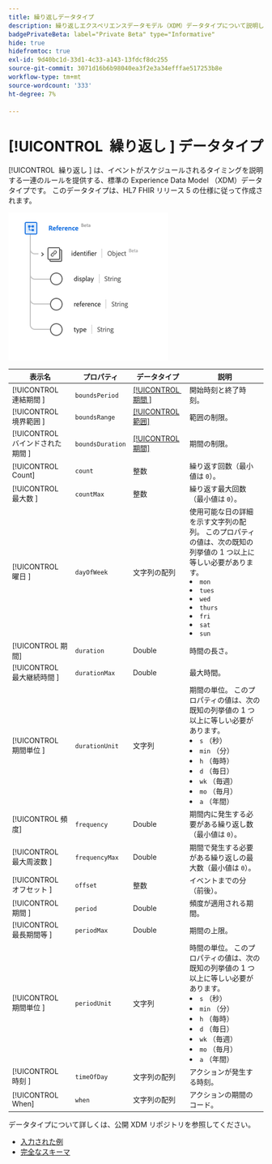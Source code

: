 ```yaml
---
title: 繰り返しデータタイプ
description: 繰り返しエクスペリエンスデータモデル（XDM）データタイプについて説明します。
badgePrivateBeta: label="Private Beta" type="Informative"
hide: true
hidefromtoc: true
exl-id: 9d40bc1d-33d1-4c33-a143-13fdcf8dc255
source-git-commit: 3071d16b6b98040ea3f2e3a34efffae517253b8e
workflow-type: tm+mt
source-wordcount: '333'
ht-degree: 7%

---
```


# [!UICONTROL &#x200B; 繰り返し &#x200B;] データタイプ

[!UICONTROL &#x200B; 繰り返し &#x200B;] は、イベントがスケジュールされるタイミングを説明する一連のルールを提供する、標準の Experience Data Model （XDM）データタイプです。 このデータタイプは、HL7 FHIR リリース 5 の仕様に従って作成されます。

![ 繰り返しデータタイプ構造 ](../../../images/healthcare/data-types/reference.png)

| 表示名 | プロパティ | データタイプ | 説明 |
| --- | --- | --- | --- |
| [!UICONTROL &#x200B; 連結期間 &#x200B;] | `boundsPeriod` | [[!UICONTROL &#x200B; 期間 &#x200B;]](../data-types/period.md) | 開始時刻と終了時刻。 |
| [!UICONTROL &#x200B; 境界範囲 &#x200B;] | `boundsRange` | [[!UICONTROL 範囲]](../data-types/range.md) | 範囲の制限。 |
| [!UICONTROL &#x200B; バインドされた期間 &#x200B;] | `boundsDuration` | [[!UICONTROL 期間]](../data-types/duration.md) | 期間の制限。 |
| [!UICONTROL Count] | `count` | 整数 | 繰り返す回数（最小値は `0`）。 |
| [!UICONTROL &#x200B; 最大数 &#x200B;] | `countMax` | 整数 | 繰り返す最大回数（最小値は `0`）。 |
| [!UICONTROL &#x200B; 曜日 &#x200B;] | `dayOfWeek` | 文字列の配列 | 使用可能な日の詳細を示す文字列の配列。 このプロパティの値は、次の既知の列挙値の 1 つ以上に等しい必要があります。 <li> `mon` </li> <li> `tues` </li> <li> `wed` </li> <li> `thurs`</li>  <li> `fri` </li> <li> `sat`</li> <li> `sun`</li> |
| [!UICONTROL 期間] | `duration` | Double | 時間の長さ。 |
| [!UICONTROL &#x200B; 最大継続時間 &#x200B;] | `durationMax` | Double | 最大時間。 |
| [!UICONTROL &#x200B; 期間単位 &#x200B;] | `durationUnit` | 文字列 | 期間の単位。 このプロパティの値は、次の既知の列挙値の 1 つ以上に等しい必要があります。 <li> `s` （秒） </li> <li> `min` （分） </li> <li> `h` （毎時） </li> <li> `d` （毎日） </li>  <li> `wk` （毎週） </li> <li> `mo` （毎月） </li> <li> `a` （年間）</li> |
| [!UICONTROL 頻度] | `frequency` | Double | 期間内に発生する必要がある繰り返し数（最小値は `0`）。 |
| [!UICONTROL &#x200B; 最大周波数 &#x200B;] | `frequencyMax` | Double | 期間で発生する必要がある繰り返しの最大数（最小値は `0`）。 |
| [!UICONTROL &#x200B; オフセット &#x200B;] | `offset` | 整数 | イベントまでの分（前後）。 |
| [!UICONTROL &#x200B; 期間 &#x200B;] | `period` | Double | 頻度が適用される期間。 |
| [!UICONTROL &#x200B; 最長期間等 &#x200B;] | `periodMax` | Double | 期間の上限。 |
| [!UICONTROL &#x200B; 期間単位 &#x200B;] | `periodUnit` | 文字列 | 時間の単位。 このプロパティの値は、次の既知の列挙値の 1 つ以上に等しい必要があります。 <li> `s` （秒） </li> <li> `min` （分） </li> <li> `h` （毎時） </li> <li> `d` （毎日） </li>  <li> `wk` （毎週） </li> <li> `mo` （毎月） </li> <li> `a` （年間）</li> |
| [!UICONTROL &#x200B; 時刻 &#x200B;] | `timeOfDay` | 文字列の配列 | アクションが発生する時刻。 |
| [!UICONTROL When] | `when` | 文字列の配列 | アクションの期間のコード。 |

データタイプについて詳しくは、公開 XDM リポジトリを参照してください。

* [ 入力された例 ](https://github.com/adobe/xdm/blob/master/extensions/industry/healthcare/fhir/datatypes/repeat.example.1.json)
* [ 完全なスキーマ ](https://github.com/adobe/xdm/blob/master/extensions/industry/healthcare/fhir/datatypes/repeat.schema.json)
